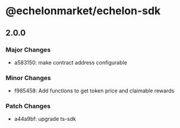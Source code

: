 # @echelonmarket/echelon-sdk

## 2.0.0

### Major Changes

- a583150: make contract address configurable

### Minor Changes

- f985458: Add functions to get token price and claimable rewards

### Patch Changes

- a44a9bf: upgrade ts-sdk
